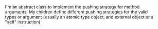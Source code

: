I'm an abstract class to implement the pushing strategy for method arguments. 
My children define different pushing strategies for the valid types or argument (usually an atomic type object, and external object or a "self" instruction)